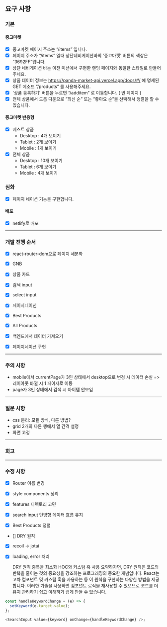 ## 요구 사항

### 기본

#### 중고마켓

- [x] 중고마켓 페이지 주소는 “/items” 입니다.
- [x] 페이지 주소가 “/items” 일때 상단네비게이션바의 '중고마켓' 버튼의 색상은 “3692FF”입니다.
- [x] 상단 네비게이션 바는 이전 미션에서 구현한 랜딩 페이지와 동일한 스타일로 만들어 주세요.
- [x] 상품 데이터 정보는 https://panda-market-api.vercel.app/docs/#/ 에 명세된 GET 메소드 “/products” 를 사용해주세요.
- [x] '상품 등록하기' 버튼을 누르면 “/additem” 로 이동합니다. ( 빈 페이지 )
- [x] 전체 상품에서 드롭 다운으로 “최신 순” 또는 “좋아요 순”을 선택해서 정렬을 할 수 있습니다.

#### 중고마켓 반응형

- [x] 베스트 상품
  - Desktop : 4개 보이기
  - Tablet : 2개 보이기
  - Mobile : 1개 보이기
- [x] 전체 상품
  - Desktop : 10개 보이기
  - Tablet : 6개 보이기
  - Mobile : 4개 보이기

### 심화

- [x] 페이지 네이션 기능을 구현합니다.

#### 배포

- [x] netlify로 배포

---

### 개발 진행 순서

- [x] react-router-dom으로 페이지 세분화

- [x] GNB
- [x] 상품 카드
- [x] 검색 input
- [x] select input
- [x] 페이지네이션

- [x] Best Products
- [x] All Products

- [x] 백엔드에서 데이터 가져오기
- [x] 페이지네이션 구현

---

### 주의 사항

- mobile에서 currentPage가 3인 상태에서 desktop으로 변경 시 데이터 손실 => 레이아웃 바뀔 시 1 페이지로 이동
- page가 3인 상태에서 검색 시 아이템 안보임

---

### 질문 사항

- css 분리: 모듈 방식, 다른 방법?
- grid 2개의 다른 행에서 열 간격 설정
- 화면 고정

---

### 회고

---

### 수정 사항

- [x] Router 이름 변경
- [x] style components 정리
- [x] features 디렉토리 고민
- [x] search input 단방향 데이터 흐름 유지

- [x] Best Products 정렬
- [] DRY 원칙

- [x] recoil -> jotai
- [x] loading, error 처리

  DRY 원칙
  중복을 최소화
  HOC와 커스텀 훅 사용
  요약하자면, DRY 원칙은 코드의 반복을 줄이는 것의 중요성을 강조하는 프로그래밍의 중요한 개념입니다. React는 고차 컴포넌트 및 커스텀 훅을 사용하는 등 이 원칙을 구현하는 다양한 방법을 제공합니다. 이러한 기술을 사용하면 컴포넌트 로직을 재사용할 수 있으므로 코드를 더 유지 관리하기 쉽고 이해하기 쉽게 만들 수 있습니다.

```js
const handleKeywordChange = (e) => {
  setKeyword(e.target.value);
};

<SearchInput value={keyword} onChange={handleKeywordChange} />;
```
